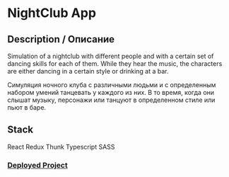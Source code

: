 # NightClub App

## Description / Описание
Simulation of a nightclub with different people and with a certain set of dancing skills for each of them. While they hear the music, the characters are either dancing in a certain style or drinking at a bar.

Симуляция ночного клуба с различными людьми и с определенным набором умений танцевать у каждого из них. В то время, когда они слышат музыку, персонажи или танцуют в определенном стиле или пьют в баре.

## Stack
React
Redux Thunk
Typescript
SASS

### [Deployed Project](https://maratkhambelov.github.io/nightclub-app/)
